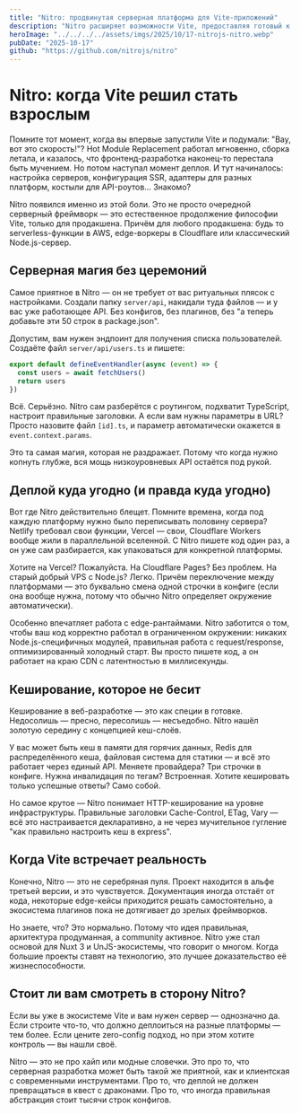 ```yaml
---
title: "Nitro: продвинутая серверная платформа для Vite-приложений"
description: "Nitro расширяет возможности Vite, предоставляя готовый к продакшену сервер с поддержкой маршрутов и многоплатформенным развертыванием без лишних настроек."
heroImage: "../../../../assets/imgs/2025/10/17-nitrojs-nitro.webp"
pubDate: "2025-10-17"
github: "https://github.com/nitrojs/nitro"
---
```


# Nitro: когда Vite решил стать взрослым

Помните тот момент, когда вы впервые запустили Vite и подумали: "Вау, вот это скорость!"? Hot Module Replacement работал мгновенно, сборка летала, и казалось, что фронтенд-разработка наконец-то перестала быть мучением. Но потом наступал момент деплоя. И тут начиналось: настройка серверов, конфигурация SSR, адаптеры для разных платформ, костыли для API-роутов... Знакомо?

Nitro появился именно из этой боли. Это не просто очередной серверный фреймворк — это естественное продолжение философии Vite, только для продакшена. Причём для любого продакшена: будь то serverless-функции в AWS, edge-воркеры в Cloudflare или классический Node.js-сервер.

## Серверная магия без церемоний

Самое приятное в Nitro — он не требует от вас ритуальных плясок с настройками. Создали папку `server/api`, накидали туда файлов — и у вас уже работающее API. Без конфигов, без плагинов, без "а теперь добавьте эти 50 строк в package.json".

Допустим, вам нужен эндпоинт для получения списка пользователей. Создаёте файл `server/api/users.ts` и пишете:

```typescript
export default defineEventHandler(async (event) => {
  const users = await fetchUsers()
  return users
})
```

Всё. Серьёзно. Nitro сам разберётся с роутингом, подхватит TypeScript, настроит правильные заголовки. А если вам нужны параметры в URL? Просто назовите файл `[id].ts`, и параметр автоматически окажется в `event.context.params`.

Это та самая магия, которая не раздражает. Потому что когда нужно копнуть глубже, вся мощь низкоуровневых API остаётся под рукой.

## Деплой куда угодно (и правда куда угодно)

Вот где Nitro действительно блещет. Помните времена, когда под каждую платформу нужно было переписывать половину сервера? Netlify требовал свои функции, Vercel — свои, Cloudflare Workers вообще жили в параллельной вселенной. С Nitro пишете код один раз, а он уже сам разбирается, как упаковаться для конкретной платформы.

Хотите на Vercel? Пожалуйста. На Cloudflare Pages? Без проблем. На старый добрый VPS с Node.js? Легко. Причём переключение между платформами — это буквально смена одной строчки в конфиге (если она вообще нужна, потому что обычно Nitro определяет окружение автоматически).

Особенно впечатляет работа с edge-рантаймами. Nitro заботится о том, чтобы ваш код корректно работал в ограниченном окружении: никаких Node.js-специфичных модулей, правильная работа с request/response, оптимизированный холодный старт. Вы просто пишете код, а он работает на краю CDN с латентностью в миллисекунды.

## Кеширование, которое не бесит

Кеширование в веб-разработке — это как специи в готовке. Недосолишь — пресно, пересолишь — несъедобно. Nitro нашёл золотую середину с концепцией кеш-слоёв.

У вас может быть кеш в памяти для горячих данных, Redis для распределённого кеша, файловая система для статики — и всё это работает через единый API. Меняете провайдера? Три строчки в конфиге. Нужна инвалидация по тегам? Встроенная. Хотите кешировать только успешные ответы? Само собой.

Но самое крутое — Nitro понимает HTTP-кеширование на уровне инфраструктуры. Правильные заголовки Cache-Control, ETag, Vary — всё это настраивается декларативно, а не через мучительное гугление "как правильно настроить кеш в express".

## Когда Vite встречает реальность

Конечно, Nitro — это не серебряная пуля. Проект находится в альфе третьей версии, и это чувствуется. Документация иногда отстаёт от кода, некоторые edge-кейсы приходится решать самостоятельно, а экосистема плагинов пока не дотягивает до зрелых фреймворков.

Но знаете, что? Это нормально. Потому что идея правильная, архитектура продуманная, а community активное. Nitro уже стал основой для Nuxt 3 и UnJS-экосистемы, что говорит о многом. Когда большие проекты ставят на технологию, это лучшее доказательство её жизнеспособности.

## Стоит ли вам смотреть в сторону Nitro?

Если вы уже в экосистеме Vite и вам нужен сервер — однозначно да. Если строите что-то, что должно деплоиться на разные платформы — тем более. Если цените zero-config подход, но при этом хотите контроль — вы нашли своё.

Nitro — это не про хайп или модные словечки. Это про то, что серверная разработка может быть такой же приятной, как и клиентская с современными инструментами. Про то, что деплой не должен превращаться в квест с драконами. Про то, что иногда правильная абстракция стоит тысячи строк конфигов.